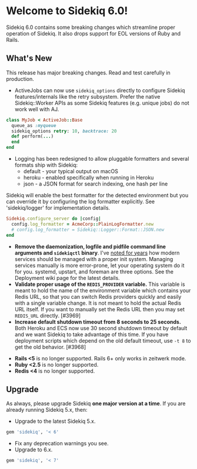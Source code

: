 # Welcome to Sidekiq 6.0!

Sidekiq 6.0 contains some breaking changes which streamline proper operation
of Sidekiq. It also drops support for EOL versions of Ruby and Rails.

## What's New

This release has major breaking changes.  Read and test carefully in production.

- ActiveJobs can now use `sidekiq_options` directly to configure Sidekiq
  features/internals like the retry subsystem. Prefer the native
  Sidekiq::Worker APIs as some Sidekiq features (e.g. unique jobs) do not work well with AJ.
```ruby
class MyJob < ActiveJob::Base
  queue_as :myqueue
  sidekiq_options retry: 10, backtrace: 20
  def perform(...)
  end
end
```
- Logging has been redesigned to allow pluggable formatters and several
  formats ship with Sidekiq:
  * default - your typical output on macOS
  * heroku - enabled specifically when running in Heroku
  * json - a JSON format for search indexing, one hash per line

Sidekiq will enable the best formatter for the detected environment but
you can override it by configuring the log formatter explicitly. See
'sidekiq/logger' for implementation details.

```ruby
Sidekiq.configure_server do |config|
  config.log_formatter = AcmeCorp::PlainLogFormatter.new
  # config.log_formatter = Sidekiq::Logger::Format::JSON.new
end
```
- **Remove the daemonization, logfile and pidfile command line arguments and `sidekiqctl` binary**.
I've [noted for years](https://www.mikeperham.com/2014/09/22/dont-daemonize-your-daemons/)
how modern services should be managed with a proper init system.
Managing services manually is more error-prone, let your operating system do it for you.
systemd, upstart, and foreman are three options. See the Deployment wiki page for the latest details.
- **Validate proper usage of the `REDIS_PROVIDER` variable.**
This variable is meant to hold the name of the environment
variable which contains your Redis URL, so that you can switch Redis
providers quickly and easily with a single variable change.  It is not
meant to hold the actual Redis URL itself.  If you want to manually set
the Redis URL then you may set `REDIS_URL` directly. [#3969]
- **Increase default shutdown timeout from 8 seconds to 25 seconds.**
Both Heroku and ECS now use 30 second shutdown timeout
by default and we want Sidekiq to take advantage of this time.  If you
have deployment scripts which depend on the old default timeout, use `-t 8` to
get the old behavior. [#3968]
* **Rails <5** is no longer supported. Rails 6+ only works in zeitwerk mode.
* **Ruby <2.5** is no longer supported.
* **Redis <4** is no longer supported.

## Upgrade

As always, please upgrade Sidekiq **one major version at a time**.
If you are already running Sidekiq 5.x, then:

* Upgrade to the latest Sidekiq 5.x.
```ruby
gem 'sidekiq', '< 6'
```
* Fix any deprecation warnings you see.
* Upgrade to 6.x.
```ruby
gem 'sidekiq', '< 7'
```
